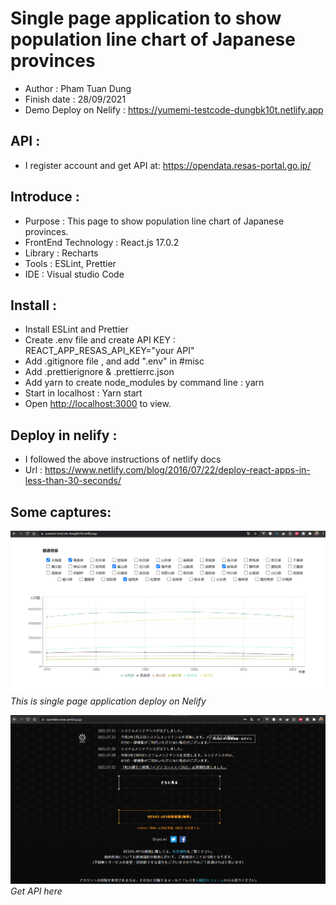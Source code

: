 # Single page application to show population line chart of Japanese provinces

- Author : Pham Tuan Dung
- Finish date : 28/09/2021 
- Demo Deploy on Nelify : https://yumemi-testcode-dungbk10t.netlify.app

## API :

- I register account and get API at: https://opendata.resas-portal.go.jp/

## Introduce :

- Purpose : This page to show population line chart of Japanese provinces.
- FrontEnd Technology : React.js 17.0.2
- Library : Recharts
- Tools : ESLint, Prettier
- IDE : Visual studio Code

## Install :

- Install ESLint and Prettier
- Create .env file and create API KEY : REACT_APP_RESAS_API_KEY="your API"
- Add .gitignore file , and add ".env" in #misc
- Add .prettierignore & .prettierrc.json
- Add yarn to create node_modules by command line : yarn
- Start in localhost : Yarn start
- Open [http://localhost:3000](http://localhost:3000) to view.

## Deploy in nelify :

- I followed the above instructions of netlify docs 
- Url : https://www.netlify.com/blog/2016/07/22/deploy-react-apps-in-less-than-30-seconds/

## Some captures:

![alt](https://github.com/dungbk10t/test_yumemi/blob/master/Captures/captures_1.PNG?raw=true)
<br />*This is single page application deploy on Nelify*<br />

![alt](https://github.com/dungbk10t/test_yumemi/blob/master/Captures/captures_0.PNG?raw=true)
<br />*Get API here*<br />